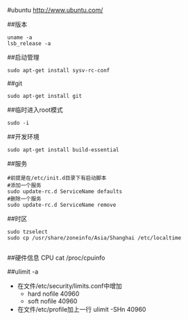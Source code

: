 #ubuntu
<http://www.ubuntu.com/>

##版本
```
uname -a
lsb_release -a
```

##启动管理
```
sudo apt-get install sysv-rc-conf
```

##git 
``` 
sudo apt-get install git
```

##临时进入root模式
```
sudo -i
```

##开发环境
```
sudo apt-get install build-essential
```

##服务
```
#前提是在/etc/init.d目录下有启动脚本
#添加一个服务
sudo update-rc.d ServiceName defaults
#删除一个服务
sudo update-rc.d ServiceName remove
```

##时区
```
sudo tzselect
sudo cp /usr/share/zoneinfo/Asia/Shanghai /etc/localtime


```

##硬件信息
CPU   cat /proc/cpuinfo  


##ulimit -a
* 在文件/etc/security/limits.conf中增加  
  * hard nofile 40960
  * soft nofile 40960
* 在文件/etc/profile加上一行 ulimit -SHn 40960  
